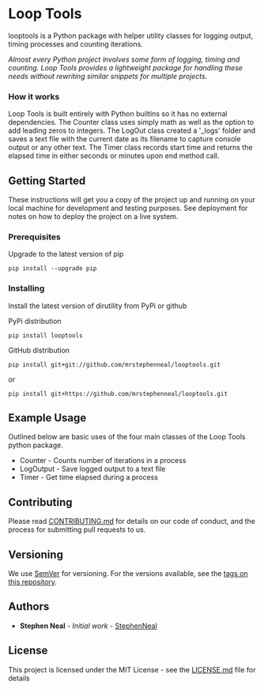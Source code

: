 # Loop Tools

looptools is a Python package with helper utility classes for logging output, timing processes and counting iterations.

_Almost every Python project involves some form of logging, timing and counting.  Loop Tools provides a lightweight package for handling these needs without rewriting similar snippets for multiple projects._


### How it works

Loop Tools is built entirely with Python builtins so it has no external dependencies.  The Counter class uses simply math as well as the option to add leading zeros to integers.  The LogOut class created a '_logs' folder and saves a text file with the current date as its filename to capture console output or any other text.  The Timer class records start time and returns the elapsed time in either seconds or minutes upon end method call.

## Getting Started

These instructions will get you a copy of the project up and running on your local machine for development and testing purposes. See deployment for notes on how to deploy the project on a live system.

### Prerequisites

Upgrade to the latest version of pip

```
pip install --upgrade pip
```

### Installing

Install the latest version of dirutility from PyPi or github

PyPi distribution

```
pip install looptools
```

GitHub distribution

```
pip install git+git://github.com/mrstephenneal/looptools.git
```
or

```
pip install git+https://github.com/mrstephenneal/looptools.git
```

## Example Usage

Outlined below are basic uses of the four main classes of the Loop Tools python package.

* Counter - Counts number of iterations in a process
* LogOutput - Save logged output to a text file
* Timer - Get time elapsed during a process

## Contributing

Please read [CONTRIBUTING.md](https://github.com/mrstephenneal/psdconvert/blob/master/CONTRIBUTING.md) for details on our code of conduct, and the process for submitting pull requests to us.

## Versioning

We use [SemVer](http://semver.org/) for versioning. For the versions available, see the [tags on this repository](https://github.com/psdconvert/tags). 

## Authors

* **Stephen Neal** - *Initial work* - [StephenNeal](https://github.com/mrstephenneal)

## License

This project is licensed under the MIT License - see the [LICENSE.md](LICENSE.md) file for details